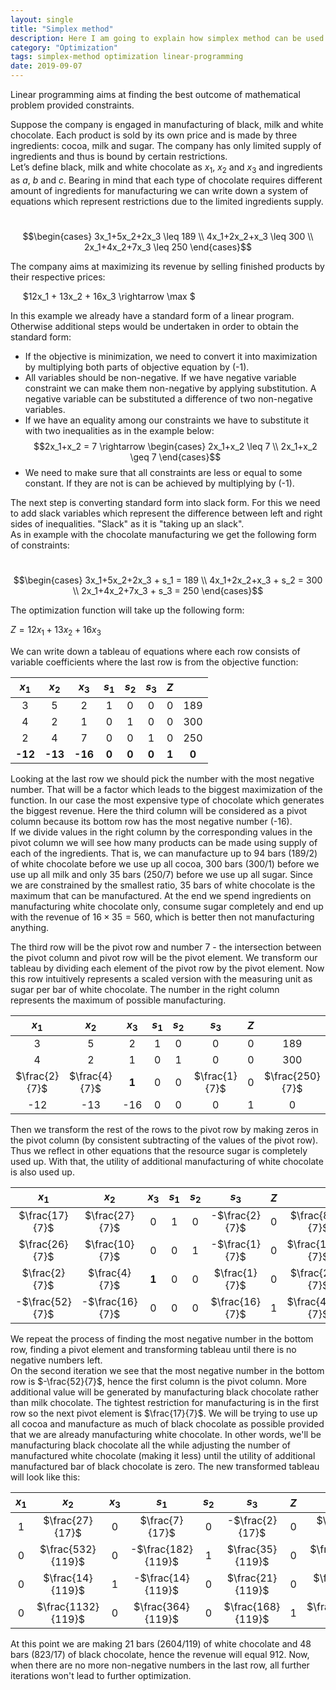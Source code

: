 ```yaml
---
layout: single
title: "Simplex method"
description: Here I am going to explain how simplex method can be used in optimization problems
category: "Optimization"
tags: simplex-method optimization linear-programming
date: 2019-09-07
---
```


Linear programming aims at finding the best outcome of mathematical problem provided constraints.

Suppose the company is engaged in manufacturing of black, milk and white chocolate. Each product is sold by its own price and is made by three ingredients: cocoa, milk and sugar. The company has only limited supply of ingredients and thus is bound by certain restrictions.<br>
Let’s define black, milk and white chocolate as $x_1$, $x_2$ and $x_3$ and ingredients as $a$, $b$ and $c$. Bearing in mind that each type of chocolate requires different amount of ingredients for manufacturing we can write down a system of equations which represent restrictions due to the limited ingredients supply.

&nbsp;&nbsp;&nbsp;&nbsp;
$$\begin{cases}
3x_1+5x_2+2x_3 \leq 189 \\
4x_1+2x_2+x_3 \leq 300 \\
2x_1+4x_2+7x_3 \leq 250
\end{cases}$$

The company aims at maximizing its revenue by selling finished products by their respective prices:

&nbsp;&nbsp;&nbsp;&nbsp;
$12x_1 + 13x_2 + 16x_3 \rightarrow \max $

In this example we already have a standard form of a linear program. Otherwise additional steps would be undertaken in order to obtain the standard form:<br>
* If the objective is minimization, we need to convert it into maximization by multiplying both parts of objective equation by (-1). 
* All variables should be non-negative. If we have negative variable constraint we can make them non-negative by applying substitution. A negative variable can be substituted a difference of two non-negative variables.
* If we have an equality among our constraints we have to substitute it with two inequalities as in the example below:<br>
$$2x_1+x_2 = 7 \rightarrow
\begin{cases}
2x_1+x_2 \leq 7 \\ 
2x_1+x_2 \geq 7
\end{cases}$$
* We need to make sure that all constraints are less or equal to some constant. If they are not is can be achieved by multiplying by (-1).

The next step is converting standard form into slack form. For this we need to add slack variables which represent the difference between left and right sides of inequalities. "Slack" as it is "taking up an slack".<br>
As in example with the chocolate manufacturing we get the following form of constraints:

&nbsp;&nbsp;&nbsp;&nbsp;
$$\begin{cases}
3x_1+5x_2+2x_3 + s_1 = 189 \\ 
4x_1+2x_2+x_3 + s_2 = 300 \\ 
2x_1+4x_2+7x_3 + s_3 = 250
\end{cases}$$

The optimization function will take up the following form:

$Z = 12x_1 + 13x_2 + 16x_3$

We can write down a tableau of equations where each row consists of variable coefficients where the last row is from the objective function:

|$x_1$|$x_2$|$x_3$|$s_1$|$s_2$|$s_3$| $Z$ |     |
|:---:|:---:|:---:|:---:|:---:|:---:|:---:|:---:|
|  3  |  5  |  2  |  1  |  0  |  0  |  0  | 189 |
|  4  |  2  |  1  |  0  |  1  |  0  |  0  | 300 |
|  2  |  4  |  7  |  0  |  0  |  1  |  0  | 250 |
|**-12**|**-13**|**-16**|**0**|**0**|**0**|**1**|**0**|

Looking at the last row we should pick the number with the most negative number. That will be a factor which leads to the biggest maximization of the function. In our case the most expensive type of chocolate which generates the biggest revenue. Here the third column will be considered as a pivot column because its bottom row has the most negative number (-16).<br>
If we divide values in the right column by the corresponding values in the pivot column we will see how many products can be made using supply of each of the ingredients. That is, we can manufacture up to 94 bars (189/2) of white chocolate before we use up all cocoa, 300 bars (300/1) before we use up all milk and only 35 bars (250/7) before we use up all sugar. Since we are constrained by the smallest ratio, 35 bars of white chocolate is the maximum that can be manufactured. At the end we spend ingredients on manufacturing white chocolate only, consume sugar completely and end up with the revenue of $16 \times 35 = 560$, which is better then not manufacturing anything.

The third row will be the pivot row and number 7 - the intersection between the pivot column and pivot row will be the pivot element. We transform our tableau by dividing each element of the pivot row by the pivot element. Now this row intuitively represents a scaled version with the measuring unit as sugar per bar of white chocolate. The number in the right column represents the maximum of possible manufacturing.

|$x_1$|$x_2$|$x_3$|$s_1$|$s_2$|$s_3$| $Z$ |     |
|:---:|:---:|:---:|:---:|:---:|:---:|:---:|:---:|
|  3  |  5  |  2  |  1  |  0  |  0  |  0  | 189 |
|  4  |  2  |  1  |  0  |  1  |  0  |  0  | 300 |
|$\frac{2}{7}$|$\frac{4}{7}$|**1**|  0  |  0  |$\frac{1}{7}$|  0  |$\frac{250}{7}$|
|-12|-13|-16|0|0|0|1|0|

Then we transform the rest of the rows to the pivot row by making zeros in the pivot column (by consistent subtracting of the values of the pivot row). Thus we reflect in other equations that the resource sugar is completely used up. With that, the utility of additional manufacturing of white chocolate is also used up.

|$x_1$|$x_2$|$x_3$|$s_1$|$s_2$|$s_3$| $Z$ |     |
|:---:|:---:|:---:|:---:|:---:|:---:|:---:|:---:|
|$\frac{17}{7}$|$\frac{27}{7}$|  0  |  1  |  0  |-$\frac{2}{7}$|  0  |$\frac{823}{7}$|
|$\frac{26}{7}$|$\frac{10}{7}$|  0  |  0  |  1  |-$\frac{1}{7}$|  0  |$\frac{1850}{7}$|
|$\frac{2}{7}$|$\frac{4}{7}$|**1**|  0  |  0  |$\frac{1}{7}$|  0  |$\frac{250}{7}$|
|-$\frac{52}{7}$|-$\frac{16}{7}$|0|0|0|$\frac{16}{7}$|1|$\frac{4000}{7}$|

We repeat the process of finding the most negative number in the bottom row, finding a pivot element and transforming tableau until there is no negative numbers left.<br>
On the second iteration we see that the most negative number in the bottom row is $-\frac{52}{7}$, hence the first column is the pivot column. More additional value will be generated by manufacturing black chocolate rather than milk chocolate. The tightest restriction for manufacturing is in the first row so the next pivot element is $\frac{17}{7}$. We will be trying to use up all cocoa and manufacture as much of black chocolate as possible provided that we are already manufacturing white chocolate. In other words, we'll be manufacturing black chocolate all the while adjusting the number of manufactured white chocolate (making it less) until the utility of additional manufactured bar of black chocolate is zero. The new transformed tableau will look like this: 

|$x_1$|$x_2$|$x_3$|$s_1$|$s_2$|$s_3$| $Z$ |     |
|:---:|:---:|:---:|:---:|:---:|:---:|:---:|:---:|
|1|$\frac{27}{17}$|  0  |$\frac{7}{17}$|  0  |-$\frac{2}{17}$|  0  |$\frac{823}{17}$|
|0|$\frac{532}{119}$|  0  |-$\frac{182}{119}$|  1  |$\frac{35}{119}$|  0  |$\frac{10052}{119}$|
|0|$\frac{14}{119}$|1|-$\frac{14}{119}$|  0  |$\frac{21}{119}$|  0  |$\frac{2604}{119}$|
|0|$\frac{1132}{119}$|0|$\frac{364}{119}$|0|$\frac{168}{119}$|1|$\frac{110796}{119}$|

At this point we are making 21 bars (2604/119) of white chocolate and 48 bars (823/17) of black chocolate, hence the revenue will equal 912. Now, when there are no more non-negative numbers in the last row, all further iterations won't lead to further optimization. 




